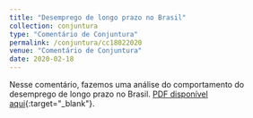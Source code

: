 ```yaml
---
title: "Desemprego de longo prazo no Brasil"
collection: conjuntura
type: "Comentário de Conjuntura"
permalink: /conjuntura/cc18022020
venue: "Comentário de Conjuntura"
date: 2020-02-18
---
```


Nesse comentário, fazemos uma análise do comportamento do desemprego de longo prazo no Brasil. [PDF disponível aqui](https://github.com/vitorwilher/conjuntura/blob/master/cc18022020.pdf){:target="_blank"}.